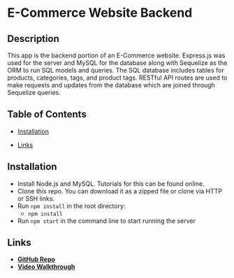 # E-Commerce Website Backend

## Description
This app is the backend portion of an E-Commerce website. Express.js was used for the server and MySQL for the database along with Sequelize as the ORM to run SQL models and queries.
The SQL database includes tables for products, categories, tags, and product tags. RESTful API routes are used to make requests and updates from the database which are joined through Sequelize queries.

## Table of Contents
- [Installation](#installation)

- [Links](#links)

## Installation
- Install Node.js and MySQL. Tutorials for this can be found online.
- Clone this repo. You can download it as a zipped file or clone via HTTP or SSH links.
- Run `npm install` in the root directory: 
  - `npm install`
- Run `npm start` in the command line to start running the server


## Links
- **[GitHub Repo](https://github.com/tchestnut85/e-commerce-backend/)**
- **[Video Walkthrough](https://drive.google.com/file/d/1aGgXZqMSke0a-EXT3zCncm3080TtxUTE/view)**

